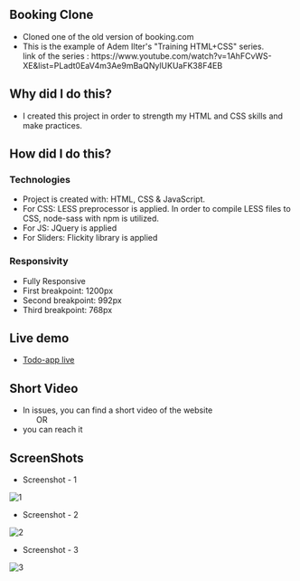## Booking Clone

<ul>
<li>Cloned one of the old version of booking.com</li>
<li>This is the example of Adem Ilter's "Training HTML+CSS" series. <br> 
link of the series : https://www.youtube.com/watch?v=1AhFCvWS-XE&list=PLadt0EaV4m3Ae9mBaQNylUKUaFK38F4EB </li>
</ul>

## Why did I do this?
<ul>
<li>I created this project in order to strength my HTML and CSS skills and make practices. </li>
</ul>

## How did I do this?

### Technologies
<ul>
<li>Project is created with: HTML, CSS & JavaScript.</li>
<li>For CSS: LESS preprocessor is applied. In order to compile LESS files to CSS, node-sass with npm is utilized.</li>
<li>For JS: JQuery is applied</li>
<li>For Sliders: Flickity library is applied </li>
</ul>

### Responsivity
<ul>
<li>Fully Responsive</li>
<li>First breakpoint: 1200px </li> 
<li>Second breakpoint: 992px </li>
<li>Third breakpoint: 768px </li>
</ul>

## Live demo
<ul> 
<li><a href="https://booking-clone.vercel.app/" target="_blank">Todo-app live</a></li>
</ul>

## Short Video
<ul>
<li>In issues, you can find a short video of the website </li>
&nbsp &nbsp &nbsp OR
<li><a href="https://user-images.githubusercontent.com/72968539/102871856-3d7a8480-443f-11eb-8314-1a6840f37057.mp4"></a>you can reach it</li>
</ul>

## ScreenShots

<ul>
<li>Screenshot - 1</li>
</ul>

![1](https://user-images.githubusercontent.com/72968539/102872472-035db280-4440-11eb-9f02-73e4616c51c8.png)

<ul>
<li>Screenshot - 2</li>
</ul>

![2](https://user-images.githubusercontent.com/72968539/102872557-25efcb80-4440-11eb-9c2e-e72e4a3cffc4.png)

<ul>
<li>Screenshot - 3</li>
</ul>

![3](https://user-images.githubusercontent.com/72968539/102872651-4cae0200-4440-11eb-9e4b-0be406f4bb1a.png)

